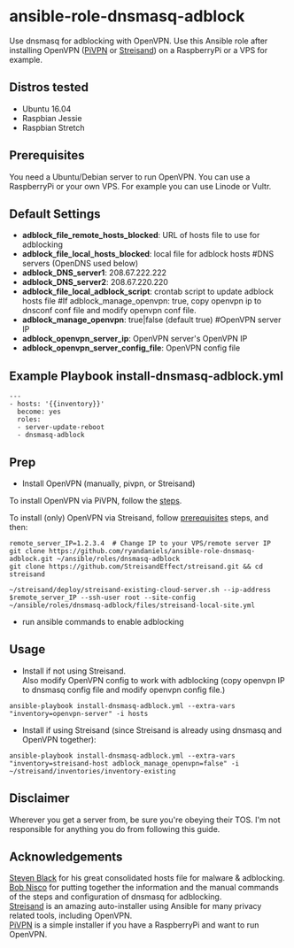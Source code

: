 # ansible-role-dnsmasq-adblock

Use dnsmasq for adblocking with OpenVPN. Use this Ansible role after installing OpenVPN ([PiVPN](https://github.com/pivpn/pivpn) or [Streisand](https://github.com/StreisandEffect/streisand)) on a RaspberryPi or a VPS for example.  


Distros tested
------------

* Ubuntu 16.04
* Raspbian Jessie
* Raspbian Stretch


Prerequisites
------------

You need a Ubuntu/Debian server to run OpenVPN. You can use a RaspberryPi or your own VPS. For example you can use Linode or Vultr.


Default Settings
------------

- **adblock_file_remote_hosts_blocked**: URL of hosts file to use for adblocking
- **adblock_file_local_hosts_blocked**: local file for adblock hosts
#DNS servers (OpenDNS used below)
- **adblock_DNS_server1**: 208.67.222.222
- **adblock_DNS_server2**: 208.67.220.220
- **adblock_file_local_adblock_script**: crontab script to update adblock hosts file
#If adblock_manage_openvpn: true, copy openvpn ip to dnsconf conf file and modify openvpn conf file.
- **adblock_manage_openvpn**: true|false (default true)
#OpenVPN server IP
- **adblock_openvpn_server_ip**: OpenVPN server's OpenVPN IP
- **adblock_openvpn_server_config_file**: OpenVPN config file


Example Playbook install-dnsmasq-adblock.yml
------------

```
---
- hosts: '{{inventory}}'
  become: yes
  roles:
  - server-update-reboot
  - dnsmasq-adblock
```


Prep
------------

- Install OpenVPN (manually, pivpn, or Streisand)

To install OpenVPN via PiVPN, follow the [steps](https://github.com/pivpn/pivpn#installation).

To install (only) OpenVPN via Streisand, follow [prerequisites](https://github.com/StreisandEffect/streisand#prerequisites) steps, and then:
```
remote_server_IP=1.2.3.4  # Change IP to your VPS/remote server IP
git clone https://github.com/ryandaniels/ansible-role-dnsmasq-adblock.git ~/ansible/roles/dnsmasq-adblock
git clone https://github.com/StreisandEffect/streisand.git && cd streisand

~/streisand/deploy/streisand-existing-cloud-server.sh --ip-address $remote_server_IP --ssh-user root --site-config ~/ansible/roles/dnsmasq-adblock/files/streisand-local-site.yml
```

- run ansible commands to enable adblocking


Usage
------------

- Install if not using Streisand.  
Also modify OpenVPN config to work with adblocking (copy openvpn IP to dnsmasq config file and modify openvpn config file.)
```
ansible-playbook install-dnsmasq-adblock.yml --extra-vars "inventory=openvpn-server" -i hosts
```

- Install if using Streisand (since Streisand is already using dnsmasq and OpenVPN together):
```
ansible-playbook install-dnsmasq-adblock.yml --extra-vars "inventory=streisand-host adblock_manage_openvpn=false" -i ~/streisand/inventories/inventory-existing
```


Disclaimer
----------------
Wherever you get a server from, be sure you're obeying their TOS. I'm not responsible for anything you do from following this guide.


Acknowledgements
----------------
[Steven Black](https://github.com/StevenBlack/hosts) for his great consolidated hosts file for malware & adblocking.  
[Bob Nisco](https://github.com/BobNisco/adblocking-vpn) for putting together the information and the manual commands of the steps and configuration of dnsmasq for adblocking.  
[Streisand](https://github.com/StreisandEffect/streisand) is an amazing auto-installer using Ansible for many privacy related tools, including OpenVPN.  
[PiVPN](https://github.com/pivpn/pivpn) is a simple installer if you have a RaspberryPi and want to run OpenVPN.  

